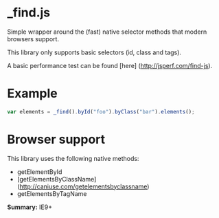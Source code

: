 # _find.js

Simple wrapper around the (fast) native selector methods that modern browsers support. 

This library only supports basic selectors (id, class and tags).

A basic performance test can be found [here] (http://jsperf.com/find-js).

# Example

```javascript
var elements = _find().byId("foo").byClass("bar").elements();
```

# Browser support
This library uses the following native methods:

* getElementById
* [getElementsByClassName] (http://caniuse.com/getelementsbyclassname)
* getElementsByTagName

**Summary:** IE9+



